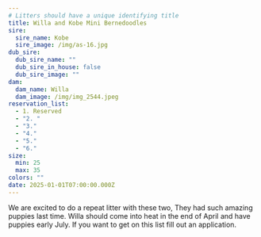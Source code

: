 ```yaml
---
# Litters should have a unique identifying title
title: Willa and Kobe Mini Bernedoodles
sire:
  sire_name: Kobe
  sire_image: /img/as-16.jpg
dub_sire:
  dub_sire_name: ""
  dub_sire_in_house: false
  dub_sire_image: ""
dam:
  dam_name: Willa
  dam_image: /img/img_2544.jpeg
reservation_list:
  - 1. Reserved
  - "2. "
  - "3."
  - "4."
  - "5."
  - "6."
size:
  min: 25
  max: 35
colors: ""
date: 2025-01-01T07:00:00.000Z
---
```

W﻿e are excited to do a repeat litter with these two, They had such amazing puppies last time. Willa should come into heat in the end of April and have puppies early July. If you want to get on this list fill out an application.